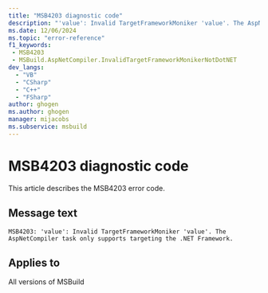 ```yaml
---
title: "MSB4203 diagnostic code"
description: "'value': Invalid TargetFrameworkMoniker 'value'. The AspNetCompiler task only supports targeting the .NET Framework."
ms.date: 12/06/2024
ms.topic: "error-reference"
f1_keywords:
 - MSB4203
 - MSBuild.AspNetCompiler.InvalidTargetFrameworkMonikerNotDotNET
dev_langs:
  - "VB"
  - "CSharp"
  - "C++"
  - "FSharp"
author: ghogen
ms.author: ghogen
manager: mijacobs
ms.subservice: msbuild
---
```


# MSB4203 diagnostic code

<!-- :::ErrorDefinitionDescription::: -->
<!-- :::editable-content name="introDescription"::: -->
This article describes the MSB4203 error code.
<!-- :::editable-content-end::: -->

## Message text

```output
MSB4203: 'value': Invalid TargetFrameworkMoniker 'value'. The AspNetCompiler task only supports targeting the .NET Framework.
```

<!-- :::editable-content name="postOutputDescription"::: -->
<!--
{StrBegin="MSB4203: "}
-->
<!-- :::editable-content-end::: -->
<!-- :::ErrorDefinitionDescription-end::: -->

## Applies to

All versions of MSBuild
